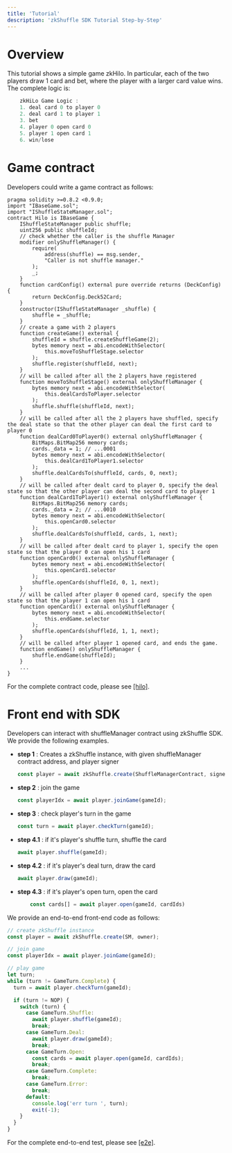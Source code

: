 ```yaml
---
title: 'Tutorial'
description: 'zkShuffle SDK Tutorial Step-by-Step'
---
```



# Overview

This tutorial shows a simple game zkHilo. In particular, each of the two players draw 1 card and bet, where the player with a larger card value wins. The complete logic is:

```ts
    zkHiLo Game Logic :
    1. deal card 0 to player 0
    2. deal card 1 to player 1
    3. bet
    4. player 0 open card 0
    5. player 1 open card 1
    6. win/lose
```

# Game contract

Developers could write a game contract as follows:

```solidity
pragma solidity >=0.8.2 <0.9.0;
import "IBaseGame.sol";
import "IShuffleStateManager.sol";
contract Hilo is IBaseGame {
    IShuffleStateManager public shuffle;
    uint256 public shuffleId;
    // check whether the caller is the shuffle Manager
    modifier onlyShuffleManager() {
        require(
            address(shuffle) == msg.sender,
            "Caller is not shuffle manager."
        );
        _;
    }
    function cardConfig() external pure override returns (DeckConfig) {
        return DeckConfig.Deck52Card;
    }
    constructor(IShuffleStateManager _shuffle) {
        shuffle = _shuffle;
    }
    // create a game with 2 players
    function createGame() external {
        shuffleId = shuffle.createShuffleGame(2);
        bytes memory next = abi.encodeWithSelector(
            this.moveToShuffleStage.selector
        );
        shuffle.register(shuffleId, next);
    }
    // will be called after all the 2 players have registered
    function moveToShuffleStage() external onlyShuffleManager {
        bytes memory next = abi.encodeWithSelector(
            this.dealCardsToPlayer.selector
        );
        shuffle.shuffle(shuffleId, next);
    }
    // will be called after all the 2 players have shuffled, specify the deal state so that the other player can deal the first card to player 0
    function dealCard0ToPlayer0() external onlyShuffleManager {
        BitMaps.BitMap256 memory cards;
        cards._data = 1; // ...0001
        bytes memory next = abi.encodeWithSelector(
            this.dealCard1ToPlayer1.selector
        );
        shuffle.dealCardsTo(shuffleId, cards, 0, next);
    }
    // will be called after dealt card to player 0, specify the deal state so that the other player can deal the second card to player 1
    function dealCard1ToPlayer1() external onlyShuffleManager {
        BitMaps.BitMap256 memory cards;
        cards._data = 2; // ...0010
        bytes memory next = abi.encodeWithSelector(
            this.openCard0.selector
        );
        shuffle.dealCardsTo(shuffleId, cards, 1, next);
    }
    // will be called after dealt card to player 1, specify the open state so that the player 0 can open his 1 card
    function openCard0() external onlyShuffleManager {
        bytes memory next = abi.encodeWithSelector(
            this.openCard1.selector
        );
        shuffle.openCards(shuffleId, 0, 1, next);
    }
    // will be called after player 0 opened card, specify the open state so that the player 1 can open his 1 card
    function openCard1() external onlyShuffleManager {
        bytes memory next = abi.encodeWithSelector(
            this.endGame.selector
        );
        shuffle.openCards(shuffleId, 1, 1, next);
    }
    // will be called after player 1 opened card, and ends the game.
    function endGame() onlyShuffleManager {
        shuffle.endGame(shuffleId);
    }
    ...
}
```

For the complete contract code, please see [[hilo]](https://github.com/manta-network/zkShuffle/blob/main/packages/contracts/contracts/games/hilo/Hilo.sol).

# Front end with SDK

Developers can interact with shuffleManager contract using zkShuffle SDK. We provide the following examples.



- **step 1** : Creates a zkShuffle instance, with given shuffleManager contract address, and player signer

  ```ts
  const player = await zkShuffle.create(ShuffleManagerContract, signer);
  ```

- **step 2** : join the game

  ```ts
  const playerIdx = await player.joinGame(gameId);
  ```

- **step 3** : check player's turn in the game

  ```ts
  const turn = await player.checkTurn(gameId);
  ```

- **step 4.1** : if it's player's shuffle turn, shuffle the card

  ```ts
  await player.shuffle(gameId);
  ```

- **step 4.2** : if it's player's deal turn, draw the card

  ```ts
  await player.draw(gameId);
  ```

- **step 4.3** : if it's player's open turn, open the card

  ```ts
      const cards[] = await player.open(gameId, cardIds)
  ```

We provide an end-to-end front-end code as follows:

  ```ts
  // create zkShuffle instance
  const player = await zkShuffle.create(SM, owner);

  // join game
  const playerIdx = await player.joinGame(gameId);

  // play game
  let turn;
  while (turn != GameTurn.Complete) {
    turn = await player.checkTurn(gameId);

    if (turn != NOP) {
      switch (turn) {
        case GameTurn.Shuffle:
          await player.shuffle(gameId);
          break;
        case GameTurn.Deal:
          await player.draw(gameId);
          break;
        case GameTurn.Open:
          const cards = await player.open(gameId, cardIds);
          break;
        case GameTurn.Complete:
          break;
        case GameTurn.Error:
          break;
        default:
          console.log('err turn ', turn);
          exit(-1);
      }
    }
  }
  ```

For the complete end-to-end test, please see [[e2e]](https://github.com/manta-network/zkShuffle/blob/main/packages/contracts/tests/e2e.ts).
